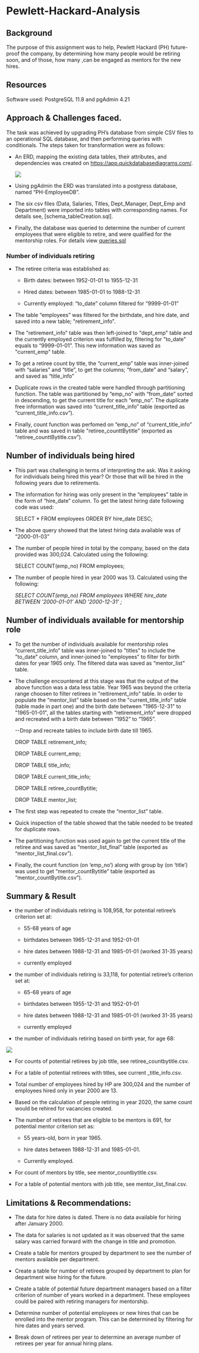 # Pewlett-Hackard-Analysis
## Background
The purpose of this assignment was to help, Pewlett Hackard (PH) future-proof the company, by determining how many people would be retiring soon, and of those, how many ,can be engaged as mentors for the new hires. 
## Resources
Software used: PostgreSQL 11.8 and pgAdmin 4.21
## Approach & Challenges faced.
The task was achieved by upgrading PH’s database from simple CSV files to an operational SQL database, and then performing queries with conditionals. The steps taken for transformation were as follows:

-	An ERD, mapping the existing data tables, their attributes, and dependencies was created on https://app.quickdatabasediagrams.com/.

    ![](https://github.com/Muzznah/Pewlett-Hackard-Analysis/blob/master/Images/EmployeeDB.png)

-	Using pgAdmin the ERD was translated into a postgress database, named “PH-EmployeeDB”.
  
-	The six csv files (Data, Salaries, Titles, Dept_Manager, Dept_Emp and Department) were imported into tables with corresponding names.   For details see, [schema_tableCreation.sql].
  
-	Finally, the database was queried to determine the number of current employees that were eligible to retire, and were qualified for
  the mentorship roles. For details view [queries.sql](https://github.com/Muzznah/Pewlett-Hackard-Analysis/blob/master/Queries/queries.sql)
  
### Number of individuals retiring

-	The retiree criteria was established as: 

    -	Birth dates: between 1952-01-01 to 1955-12-31

    -	Hired dates: between 1985-01-01 to 1988-12-31

    -	Currently employed: “to_date” column filtered for “9999-01-01”

-	The table “employees” was filtered for the birthdate, and hire date, and saved into a new table; "retirement_info".

-	The "retirement_info" table was then left-joined to "dept_emp" table and the currently employed criterion was fulfilled by, filtering
  for "to_date" equals to “9999-01-01”. This new information was saved as "current_emp" table.

-	To get a retiree count by title, the “current_emp” table was inner-joined with “salaries” and “title”, to get the columns; “from_date”
  and “salary”, and saved as “title_info”

-	Duplicate rows in the created table were handled through partitioning function. The table was partitioned by “emp_no” with “from_date”
  sorted in descending, to get the current title for each “emp_no”. The duplicate free information was saved into “current_title_info”
  table (exported as “current_title_info.csv”).

-	Finally, count function was perfomed on “emp_no” of “current_title_info” table and was saved in table "retiree_counttBytitle”
  (exported as “retiree_counttBytitle.csv”).

## Number of individuals being hired

-	This part was challenging in terms of interpreting the ask. Was it asking for individuals being hired this year? Or those that will be
  hired in the following years due to retirements.

-	The information for hiring was only present in the “employees” table in the form of “hire_date” column. To get the latest hiring date   following code was used:

    SELECT * FROM employees ORDER BY hire_date DESC;

-	The above query showed that the latest hiring data available was of “2000-01-03”

-	The number of people hired in total by the company, based on the data provided was 300,024. Calculated using the following:

    SELECT COUNT(emp_no) FROM employees;

-	The number of people hired in year 2000 was 13. Calculated using the following:

    _SELECT COUNT(emp_no) FROM employees
    WHERE hire_date BETWEEN '2000-01-01' AND '2000-12-31' ;_

## Number of individuals available for mentorship role

-	To get the number of individuals available for mentorship roles “current_title_info” table  was inner-joined to "titles" to include
  the "to_date" column, and inner-joined to "employees" to filter for birth dates for year 1965 only.  The filtered data was saved as
  “mentor_list” table.

-	The challenge encountered at this stage was that the output of the above function was a data less table. Year 1965 was beyond the
  criteria range choosen to filter retirees in "reitirement_info" table. In order to populate the “mentor_list” table based on the
  "current_title_info" table (table made in part one) and the birth date between "1965-12-31" to "1965-01-01", all the tables  starting   with “retirement_info” were dropped and recreated with a birth date between “1952” to “1965”.

      --Drop and recreate tables to include birth date till 1965.

      DROP TABLE retirement_info;

      DROP TABLE current_emp;

      DROP TABLE title_info;

      DROP TABLE current_title_info;

      DROP TABLE retiree_countBytitle;

      DROP TABLE mentor_list;

-	The first step was repeated to create the “mentor_list” table.

-	Quick inspection of the table showed that the table needed to be treated for duplicate rows.

-	The partitioning function was used again to get the current title of the retiree and was saved as “mentor_list_final” table 
  (exported as “mentor_list_final.csv”).

-	Finally, the count function (on ‘emp_no’) along with group by (on ‘title’)  was used to get “mentor_countBytitle” table (exported as
  “mentor_countBytitle.csv”).

## Summary & Result
-	the number of individuals retiring is 108,958, for potential retiree’s criterion set at:
      -	55-68 years of age

      -	birthdates between 1965-12-31 and 1952-01-01

      -	hire dates between 1988-12-31 and 1985-01-01 (worked 31-35 years) 

      -	currently employed
-	the number of individuals retiring is 33,118, for potential retiree’s criterion set at: 
      -	65-68 years of age
      
      -	birthdates between 1955-12-31 and 1952-01-01
      
      -	hire dates between 1988-12-31 and 1985-01-01 (worked 31-35 years) 
      
      -	currently employed
      
-	the number of individuals retiring based on birth year, for age 68:

![](https://github.com/Muzznah/Pewlett-Hackard-Analysis/blob/master/Images/AnualRetirementTable.png)

        

-	For counts of potential retirees by job title, see retiree_countbytitle.csv.

-	For a table of potential retirees with titles, see current _title_info.csv.

-	Total number of employees hired by HP are 300,024 and the number of employees hired only in year 2000 are 13.

-	Based on the calculation of people retiring in year 2020, the same count would be rehired for vacancies created.

-	The number of retirees that are eligible to be mentors is 691, for potential mentor criterion set as:

    -	55 years-old, born in year 1965.
    
    -	hire dates between 1988-12-31 and 1985-01-01.
    
    -	Currently employed.

-	For count of mentors by title, see mentor_countbytitle.csv.

-	For a table of potential mentors with job title, see mentor_list_final.csv.

## Limitations & Recommendations:
-	The data for hire dates is dated. There is no data available for hiring after January 2000.

-	The data for salaries is not updated as it was observed that the same salary was carried forward with the change in title and
  promotion.

-	Create a table for mentors grouped by department to see the number of mentors available per department.

-	Create a table for number of retirees grouped by department to plan for department wise hiring for the future.

-	Create a table of potential future department managers based on a filter criterion of number of years worked in a department. These 
  employees could be paired with retiring managers for mentorship.

-	Determine number of potential employees or new hires that can be enrolled into the mentor program. This can be determined by filtering 
  for hire dates and years served.

-	Break down of retirees per year to determine an average number of retirees per year for annual hiring plans.
